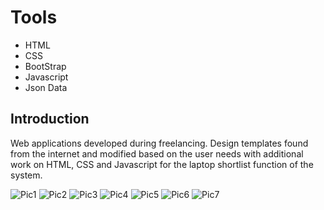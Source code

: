 # Tools

- HTML
- CSS
- BootStrap
- Javascript
- Json Data

## Introduction

Web applications developed during freelancing. Design templates found from the internet and modified based on the user needs with additional work on HTML, CSS and Javascript for the laptop shortlist function of the system.

![Pic1](https://user-images.githubusercontent.com/61192087/229442221-68bc583f-f146-48f9-932b-744210ffabf5.PNG)
![Pic2](https://user-images.githubusercontent.com/61192087/229442227-d31b1043-09a0-4961-a7cc-2500bb3f3ad3.PNG)
![Pic3](https://user-images.githubusercontent.com/61192087/229442193-2d06f822-2854-467b-8cd3-dce994358697.PNG)
![Pic4](https://user-images.githubusercontent.com/61192087/229442205-ec5279b2-c781-4d53-bae6-1481c6c3b4f0.PNG)
![Pic5](https://user-images.githubusercontent.com/61192087/229442207-364ab663-f8da-4c11-8a81-35506540b539.PNG)
![Pic6](https://user-images.githubusercontent.com/61192087/229442211-13442ea3-e54a-402d-8d00-a655a85cfa69.PNG)
![Pic7](https://user-images.githubusercontent.com/61192087/229442215-b1d15712-813c-49ce-b608-282308149363.PNG)

